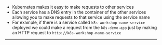 

*   Kubernetes makes it easy to make requests to other services
*   Each service has a DNS entry in the container of the other services allowing you to make requests to that service using the service name
*   For example, if there is a service called `k8s-workshop-name-service` deployed we could make a request from the `k8s-demo-app` just by making an HTTP request to `http://k8s-workshop-name-service`



---
